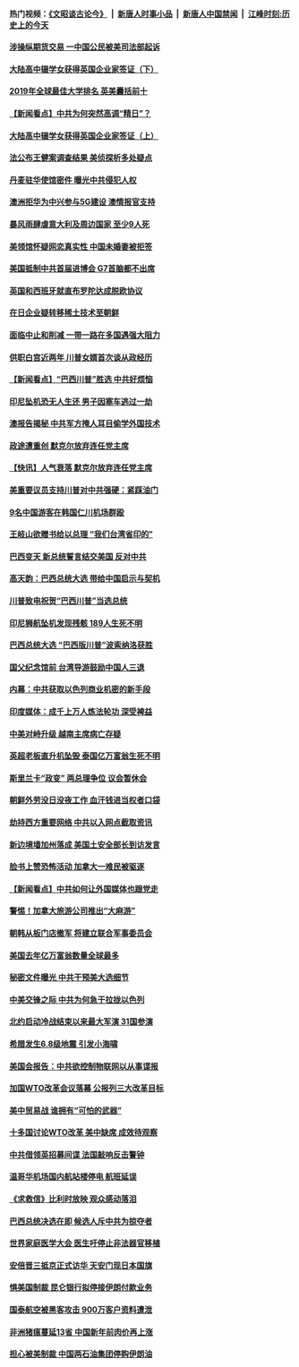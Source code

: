 #### 热门视频：[《文昭谈古论今》](https://github.com/gfw-breaker/wenzhao/blob/master/README.md?t=10311833) &nbsp;|&nbsp; [新唐人时事小品](https://github.com/gfw-breaker/ntdtv-comedy/blob/master/README.md?t=10311833) &nbsp;|&nbsp; [新唐人中国禁闻](https://github.com/gfw-breaker/ntdtv-news/blob/master/README.md?t=10311833) &nbsp;|&nbsp; [江峰时刻:历史上的今天](https://github.com/gfw-breaker/today-in-history/blob/master/README.md?t=10311833) 

#### [涉操纵期货交易 一中国公民被美司法部起诉](../pages/nsc418/n10821047.md?t=10311833) 

#### [大陆高中辍学女获得英国企业家签证（下）](../pages/nsc418/n10818610.md?t=10311833) 

#### [2019年全球最佳大学排名 英美囊括前十](../pages/nsc418/n10819133.md?t=10311833) 

#### [【新闻看点】中共为何突然高调“精日”？](../pages/nsc418/n10818912.md?t=10311833) 

#### [大陆高中辍学女获得英国企业家签证（上）](../pages/nsc418/n10818609.md?t=10311833) 

#### [法公布王健案调查结果 美侦探析多处疑点](../pages/nsc418/n10818833.md?t=10311833) 

#### [丹麦驻华使馆密件 曝光中共侵犯人权](../pages/nsc418/n10817567.md?t=10311833) 

#### [澳洲拒华为中兴参与5G建设 澳情报官支持](../pages/nsc418/n10818821.md?t=10311833) 

#### [暴风雨肆虐意大利及周边国家 至少9人死](../pages/nsc418/n10818234.md?t=10311833) 

#### [美领馆怀疑网恋真实性 中国未婚妻被拒签](../pages/nsc418/n10818106.md?t=10311833) 

#### [美国抵制中共首届进博会 G7首脑都不出席](../pages/nsc418/n10818011.md?t=10311833) 

#### [英国和西班牙就直布罗陀达成脱欧协议](../pages/nsc418/n10818119.md?t=10311833) 

#### [在日企业疑转移稀土技术至朝鲜](../pages/nsc418/n10817717.md?t=10311833) 

#### [面临中止和削减 一带一路在多国遇强大阻力](../pages/nsc418/n10817323.md?t=10311833) 

#### [供职白宫近两年 川普女婿首次谈从政经历](../pages/nsc418/n10817086.md?t=10311833) 

#### [【新闻看点】“巴西川普”胜选 中共好烦恼](../pages/nsc418/n10816452.md?t=10311833) 

#### [印尼坠机恐无人生还 男子因塞车逃过一劫](../pages/nsc418/n10816616.md?t=10311833) 

#### [澳报告揭秘 中共军方掩人耳目偷学外国技术](../pages/nsc418/n10816439.md?t=10311833) 

#### [政途遭重创 默克尔放弃连任党主席](../pages/nsc418/n10815994.md?t=10311833) 

#### [【快讯】人气衰落 默克尔放弃连任党主席](../pages/nsc418/n10815855.md?t=10311833) 

#### [美重要议员支持川普对中共强硬：紧踩油门](../pages/nsc418/n10815659.md?t=10311833) 

#### [9名中国游客在韩国仁川机场群殴](../pages/nsc418/n10814575.md?t=10311833) 

#### [王岐山欲赠书给以总理 “我们台湾省印的”](../pages/nsc418/n10815606.md?t=10311833) 

#### [巴西变天 新总统誓言结交美国 反对中共](../pages/nsc418/n10815508.md?t=10311833) 

#### [高天韵：巴西总统大选 带给中国启示与契机](../pages/nsc418/n10815310.md?t=10311833) 

#### [川普致电祝贺“巴西川普”当选总统](../pages/nsc418/n10815388.md?t=10311833) 

#### [印尼狮航坠机发现残骸 189人生死不明](../pages/nsc418/n10815050.md?t=10311833) 

#### [巴西总统大选 “巴西版川普”波索纳洛获胜](../pages/nsc418/n10814398.md?t=10311833) 

#### [国父纪念馆前 台湾导游鼓励中国人三退](../pages/nsc418/n10808276.md?t=10311833) 

#### [内幕：中共获取以色列商业机密的新手段](../pages/nsc418/n10812897.md?t=10311833) 

#### [印度媒体：成千上万人炼法轮功 深受裨益](../pages/nsc418/n10812623.md?t=10311833) 

#### [中美对峙升级 越南主席病亡存疑](../pages/nsc418/n10812354.md?t=10311833) 

#### [英超老板直升机坠毁 泰国亿万富翁生死不明](../pages/nsc418/n10813517.md?t=10311833) 

#### [斯里兰卡“政变” 两总理争位 议会暂休会](../pages/nsc418/n10812935.md?t=10311833) 

#### [朝鲜外劳没日没夜工作 血汗钱进当权者口袋](../pages/nsc418/n10812735.md?t=10311833) 

#### [劫持西方重要网络 中共以入网点截取资讯](../pages/nsc418/n10812177.md?t=10311833) 

#### [新边境墙加州落成 美国土安全部长到访发言](../pages/nsc418/n10811935.md?t=10311833) 

#### [脸书上赞恐怖活动 加拿大一难民被驱逐](../pages/nsc418/n10811860.md?t=10311833) 

#### [【新闻看点】中共如何让外国媒体也跟党走](../pages/nsc418/n10811468.md?t=10311833) 

#### [警惕！加拿大旅游公司推出“大麻游”](../pages/nsc418/n10811741.md?t=10311833) 

#### [朝韩从板门店撤军 将建立联合军事委员会](../pages/nsc418/n10811430.md?t=10311833) 

#### [美国去年亿万富翁数量全球最多](../pages/nsc418/n10811376.md?t=10311833) 

#### [秘密文件曝光 中共干预美大选细节](../pages/nsc418/n10811358.md?t=10311833) 

#### [中美交锋之际 中共为何急于拉拢以色列](../pages/nsc418/n10810861.md?t=10311833) 

#### [北约启动冷战结束以来最大军演 31国参演](../pages/nsc418/n10810640.md?t=10311833) 

#### [希腊发生6.8级地震 引发小海啸](../pages/nsc418/n10810332.md?t=10311833) 

#### [美国会报告：中共欲控制物联网以从事谍报](../pages/nsc418/n10810221.md?t=10311833) 

#### [加国WTO改革会议落幕 公报列三大改革目标](../pages/nsc418/n10809570.md?t=10311833) 

#### [美中贸易战 谁拥有“可怕的武器”](../pages/nsc418/n10807180.md?t=10311833) 

#### [十多国讨论WTO改革 美中缺席 成效待观察](../pages/nsc418/n10808939.md?t=10311833) 

#### [中共借领英招募间谍 法国敲响反击警钟](../pages/nsc418/n10808700.md?t=10311833) 

#### [温哥华机场国内航站楼停电 航班延误](../pages/nsc418/n10808722.md?t=10311833) 

#### [《求救信》比利时放映 观众感动落泪](../pages/nsc418/n10808484.md?t=10311833) 

#### [巴西总统决选在即 候选人斥中共为掠夺者](../pages/nsc418/n10808456.md?t=10311833) 

#### [世界家庭医学大会 医生吁停止非法器官移植](../pages/nsc418/n10807836.md?t=10311833) 

#### [安倍晋三抵京正式访华 天安门现日本国旗](../pages/nsc418/n10808113.md?t=10311833) 

#### [惧美国制裁 昆仑银行拟停接伊朗付款业务](../pages/nsc418/n10807640.md?t=10311833) 

#### [国泰航空被黑客攻击 900万客户资料遭泄](../pages/nsc418/n10807680.md?t=10311833) 

#### [非洲猪瘟蔓延13省 中国新年前肉价再上涨](../pages/nsc418/n10806960.md?t=10311833) 

#### [担心被美制裁 中国两石油集团停购伊朗油](../pages/nsc418/n10806678.md?t=10311833) 

